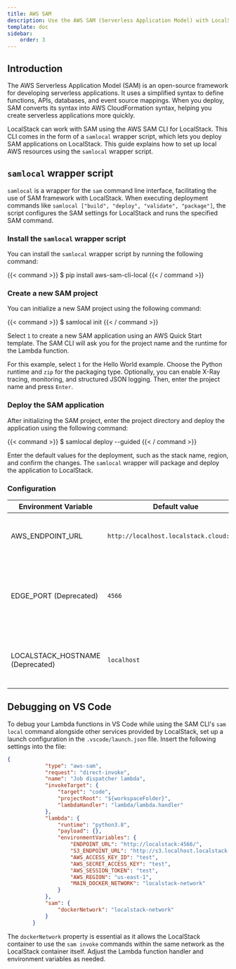 ```yaml
---
title: AWS SAM
description: Use the AWS SAM (Serverless Application Model) with LocalStack.
template: doc
sidebar:
    order: 3
---
```


## Introduction

The AWS Serverless Application Model (SAM) is an open-source framework for developing serverless applications.
It uses a simplified syntax to define functions, APIs, databases, and event source mappings.
When you deploy, SAM converts its syntax into AWS CloudFormation syntax, helping you create serverless applications more quickly.

LocalStack can work with SAM using the AWS SAM CLI for LocalStack.
This CLI comes in the form of a `samlocal` wrapper script, which lets you deploy SAM applications on LocalStack.
This guide explains how to set up local AWS resources using the `samlocal` wrapper script.

## `samlocal` wrapper script

`samlocal` is a wrapper for the `sam` command line interface, facilitating the use of SAM framework with LocalStack.
When executing deployment commands like `samlocal ["build", "deploy", "validate", "package"]`, the script configures the SAM settings for LocalStack and runs the specified SAM command.

### Install the `samlocal` wrapper script

You can install the `samlocal` wrapper script by running the following command:

{{< command >}}
$ pip install aws-sam-cli-local
{{< / command >}}

### Create a new SAM project

You can initialize a new SAM project using the following command:

{{< command >}}
$ samlocal init
{{< / command >}}

Select `1` to create a new SAM application using an AWS Quick Start template.
The SAM CLI will ask you for the project name and the runtime for the Lambda function.

For this example, select `1` for the Hello World example.
Choose the Python runtime and `zip` for the packaging type.
Optionally, you can enable X-Ray tracing, monitoring, and structured JSON logging.
Then, enter the project name and press `Enter`.

### Deploy the SAM application

After initializing the SAM project, enter the project directory and deploy the application using the following command:

{{< command >}}
$ samlocal deploy --guided
{{< / command >}}

Enter the default values for the deployment, such as the stack name, region, and confirm the changes.
The `samlocal` wrapper will package and deploy the application to LocalStack.

### Configuration

| Environment Variable   | Default value                                    | Description                                                             |
|------------------------|--------------------------------------------------|-------------------------------------------------------------------------|
| AWS_ENDPOINT_URL       | `http://localhost.localstack.cloud:4566`        | URL at which the `boto3` client can reach LocalStack                   |
| EDGE_PORT (Deprecated)              | `4566`                              | Port number under which the LocalStack edge service is available        |
| LOCALSTACK_HOSTNAME (Deprecated)     | `localhost`                         | Host under which the LocalStack edge service is available

## Debugging on VS Code

To debug your Lambda functions in VS Code while using the SAM CLI's `sam local` command alongside other services provided by LocalStack, set up a launch configuration in the `.vscode/launch.json` file.
Insert the following settings into the file:

```json
{
            "type": "aws-sam",
            "request": "direct-invoke",
            "name": "Job dispatcher lambda",
            "invokeTarget": {
                "target": "code",
                "projectRoot": "${workspaceFolder}",
                "lambdaHandler": "lambda/lambda.handler"
            },
            "lambda": {
                "runtime": "python3.8",
                "payload": {},
                "environmentVariables": {
                    "ENDPOINT_URL": "http://localstack:4566/",
                    "S3_ENDPOINT_URL": "http://s3.localhost.localstack.cloud:4566/",
                    "AWS_ACCESS_KEY_ID": "test",
                    "AWS_SECRET_ACCESS_KEY": "test",
                    "AWS_SESSION_TOKEN": "test",
                    "AWS_REGION": "us-east-1",
                    "MAIN_DOCKER_NETWORK": "localstack-network"
                }
            },
            "sam": {
                "dockerNetwork": "localstack-network"
            }
        }
```

The `dockerNetwork` property is essential as it allows the LocalStack container to use the `sam invoke` commands within the same network as the LocalStack container itself.
Adjust the Lambda function handler and environment variables as needed.